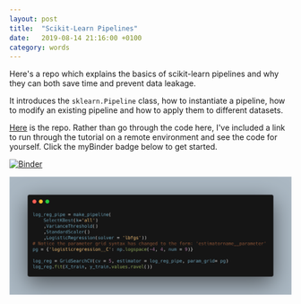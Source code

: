 ```yaml
---
layout: post
title:  "Scikit-Learn Pipelines"
date:   2019-08-14 21:16:00 +0100
category: words
---
```


[repo-link]: https://github.com/DanielTemesgen/python-workshops

[binder-link]: https://mybinder.org/v2/gh/DanielTemesgen/python-workshops/master?urlpath=lab/tree/Pipelines/Pipelines.ipynb

Here's a repo which explains the basics of scikit-learn pipelines and why they can both save time and prevent data leakage.

It introduces the `sklearn.Pipeline` class, how to instantiate a pipeline, how to modify an existing pipeline and how to apply them to different datasets.

[Here][repo-link] is the repo. Rather than go through the code here, I've included a link to run through the tutorial on a remote environment and see the code for yourself. Click the myBinder badge below to get started.

[![Binder](https://mybinder.org/badge_logo.svg)][binder-link]

![code-preview](/../assets/images/scikit-learn-pipelines-code-preview.png)

